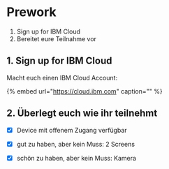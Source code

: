 # Prework



1. Sign up for IBM Cloud
2. Bereitet eure Teilnahme vor

## 1. Sign up for IBM Cloud

Macht euch einen IBM Cloud Account:

{% embed url="https://cloud.ibm.com" caption="" %}

## 2. Überlegt euch wie ihr teilnehmt

* [x] Device mit offenem Zugang verfügbar
* [x] gut zu haben, aber kein Muss: 2 Screens
* [x] schön zu haben, aber kein Muss: Kamera

